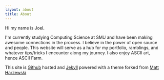 ```yaml
---
layout: about
title: About
---
```


Hi my name is Joel.  

I'm currently studying Computing Science at SMU and have been making awesome connections in the process. I believe in the power of open source and people. This website will serve as a hub for my portfolio, ramblings, and whatever tips/tricks I encounter along my journey. I also enjoy ASCII art, hence ASCII Farm.

This site is [Github](http://github.com) hosted and [Jekyll](http://jekyllrb.com) powered with a theme forked from [Matt Harzewski](http://www.webmaster-source.com)